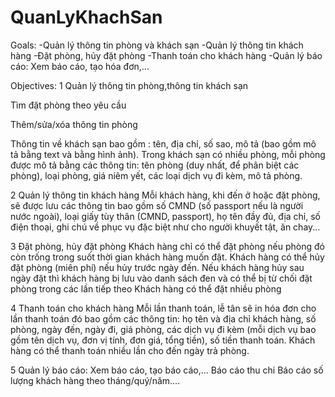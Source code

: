 # QuanLyKhachSan

Goals:
-Quản lý thông tin phòng và khách sạn
-Quản lý thông tin khách hàng
-Đặt phòng, hủy đặt phòng
-Thanh toán cho khách hàng
-Quản lý báo cáo: Xem báo cáo, tạo hóa đơn,...

Objectives:
1 Quản lý thông tin phòng,thông tin khách sạn

  Tìm đặt phòng theo yêu cầu
  
  Thêm/sửa/xóa thông tin phòng
  
  Thông tin về khách sạn bao gồm : tên, địa chỉ, số sao, mô tả (bao gồm mô tả bằng text và bằng hình ảnh). Trong khách sạn có nhiều phòng, mỗi phòng được mô tả bằng các thông tin: tên phòng (duy nhất, để phân biệt các phòng), loại phòng, giá niêm yết, các loại dịch vụ đi kèm, mô tả phòng.
  
2 Quản lý thông tin khách hàng Mỗi khách hàng, khi đến ở hoặc đặt phòng, sẽ được lưu các thông tin bao gồm số CMND (số passport nếu là người nước ngoài), loại giấy tùy thân (CMND, passport), họ tên đầy đủ, địa chỉ, số điện thoại, ghi chú về phục vụ đặc biệt như cho người khuyết tật, ăn chay...

3 Đặt phòng, hủy đặt phòng
  Khách hàng chỉ có thể đặt phòng nếu phòng đó còn trống trong suốt thời gian khách hàng muốn đặt.
  Khách hàng có thể hủy đặt phòng (miên phí) nếu hủy trước ngày đến. Nếu khách hàng hủy sau ngày đặt thì khách hàng bị lưu vào danh sách đen và có thể bị từ chối đặt phòng trong các lần tiếp theo
  Khách hàng có thể đặt nhiều phòng
  
4 Thanh toán cho khách hàng
  Mỗi lần thanh toán, lễ tân sẽ in hóa đơn cho lần thanh toán đó bao gồm các thông tin: họ tên và địa chỉ khách hàng, số phòng, ngày đến, ngày đi, giá phòng, các dịch vụ đi kèm (mỗi dịch vụ bao gồm tên dịch vụ, đơn vị tính, đơn giá, tổng tiền), số tiền thanh toán.
  Khách hàng có thể thanh toán nhiều lần cho đến ngày trả phòng.
  
5 Quản lý báo cáo: Xem báo cáo, tạo báo cáo,...
  Báo cáo thu chi
  Báo cáo số lượng khách hàng theo tháng/quý/năm....
